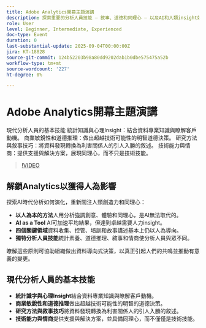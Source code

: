 ```yaml
---
title: Adobe Analytics開幕主題演講
description: 探索重要的分析人員技能 — 敘事、道德和同理心 — 以及AI和人類insight如何結合以產生有意義的業務成果。
role: User
level: Beginner, Intermediate, Experienced
doc-type: Event
duration: 0
last-substantial-update: 2025-09-04T00:00:00Z
jira: KT-18828
source-git-commit: 124b52203b98a80dd9202dab1b0dbe575475a52b
workflow-type: tm+mt
source-wordcount: '227'
ht-degree: 0%

---
```



# Adobe Analytics開幕主題演講

現代分析人員的基本技能
統計知識與心理Insight：結合資料專業知識與瞭解客戶動機。
商業敏銳性和道德推理：做出超越技術可能性的明智道德決策。
研究方法與敘事技巧：將資料發現轉換為利害關係人的引人入勝的敘述。
技術能力與情商：提供支援與解決方案，展現同理心，而不只是技術技能。

>[!VIDEO](https://video.tv.adobe.com/v/3471124/?learn=on&enablevpops)

## 解鎖Analytics以獲得人為影響

探索AI時代分析如何演化，重新關注人類創造力和同理心：

* **以人為本的方法**&#x200B;人用分析強調創意、體驗和同理心，是AI無法取代的。
* **AI as a Tool** AI可加速平均結果，但達到卓越需要人力insight。
* **四個關鍵領域**&#x200B;資料收集、控管、培訓和故事講述基本上仍以人為導向。
* **獨特分析人員技能**&#x200B;統計素養、道德推理、敘事和情商使分析人員與眾不同。

瞭解這些原則可協助組織做出資料導向式決策，以真正引起人們的共鳴並推動有意義的變更。

## 現代分析人員的基本技能

* **統計識字與心理Insight**&#x200B;結合資料專業知識與瞭解客戶動機。
* **商業敏銳性和道德推理**&#x200B;做出超越技術可能性的明智的道德決策。
* **研究方法與敘事技巧**&#x200B;將資料發現轉換為利害關係人的引人入勝的敘述。
* **技術能力與情商**&#x200B;提供支援與解決方案，並具備同理心，而不僅僅是技術技能。